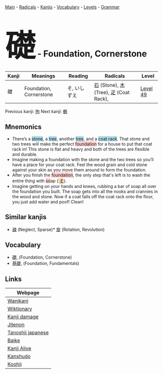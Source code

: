 <style> bigfont {font-size: 100px}</style>
[Main](../README.md) -
[Radicals](../radicals.md) -
[Kanjis](../kanjis.md) -
[Vocabulary](../vocabulary.md) -
[Levels](../levels.md) -
[Grammar](../grammar.md)
# <bigfont> 礎</bigfont> - Foundation, Cornerstone 

| Kanji | Meanings | Reading | Radicals | Level |
| --- | --- | --- | --- | --- |
| 礎 | Foundation, Cornerstone | そ, いしずえ | [石](../radicals/石.md) (Stone), [木](../radicals/木.md) (Tree), [疋](../radicals/疋.md) (Coat Rack),  | [Level 49](../levels/wk_level49.md) |

Previous kanji: [拘](拘.md) Next kanji: [鶴](鶴.md) 

## Mnemonics
 * There’s a <span style="background-color:#ADD8E6"> stone</span>, a <span style="background-color:#ADD8E6"> tree</span>, another <span style="background-color:#ADD8E6"> tree</span>, and a <span style="background-color:#ADD8E6"> coat rack</span>. That stone and two trees will make the perfect <span style="background-color:#ffcccb"> foundation</span> for a house to put that coat rack in! This stone is flat and heavy and both of the trees are flexible and durable.
* Imagine making a foundation with the stone and the two trees so you’ll have a place for your coat rack. Feel the wood grain and cold stone against your skin as you move them around to form the foundation.
* After you finish the <span style="background-color:#ffcccb"> foundation</span>, the only step that's left is to wash the entire thing with <span style="background-color:#ffcccb"> so</span>ap (<span style="background-color:#fed8b1"> [そ](https://jisho.org/search/そ)</span>).
* Imagine getting on your hands and knees, rubbing a bar of soap all over the foundation you built. The soap gets into all the nooks and crannies in the wood and stone. Now if a coat falls off the coat rack onto the floor, you just add water and poof! Clean!


## Similar kanjis
 * [疎](疎.md) (Neglect, Sparse)* [旋](旋.md) (Rotation, Revolution)


## Vocabulary
 * [礎](../vocabulary/礎.md), (Foundation, Cornerstone)
* [基礎](../vocabulary/礎.md), (Foundation, Fundamentals)



## Links 

| Webpage |
| --- |
| [Wanikani          ](https://www.wanikani.com/kanji/礎) |
| [Wiktionary        ](https://en.wiktionary.org/wiki/礎) |
| [Kanji damage      ](http://www.kanjidamage.com/kanji/search?utf8=✓&q=礎) |
| [Jitenon           ](https://jitenon.com/kanji/礎) |
| [Tanoshii japanese ](https://www.tanoshiijapanese.com/dictionary/kanji.cfm?k=礎) |
| [Baike             ](https://baike.baidu.com/item/礎) |
| [Kanji Alive       ](https://app.kanjialive.com/礎) |
| [Kanshudo          ](https://www.kanshudo.com/searchmn?q=礎) |
| [Koohii            ](https://kanji.koohii.com/study/kanji/礎) |
